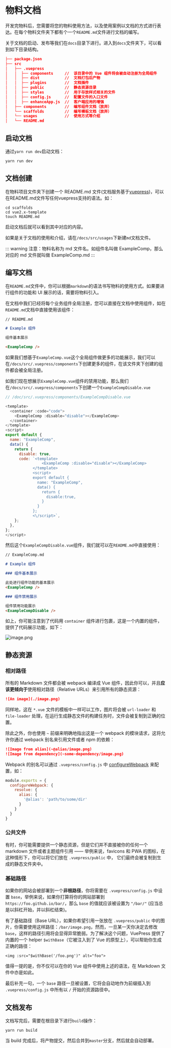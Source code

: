 # 物料文档

开发完物料后，您需要将您的物料使用方法，以及使用案例以文档的方式进行表达。在每个物料文件夹下都有个一个`README.md`文件进行文档的编写。

关于文档的启动、发布等我们在`docs`目录下进行。进入到`docs`文件夹下，可以看到如下目录结构。

```json
├── package.json
├── src
│   ├── .vuepress
│   │  ├── components     //  该目录中的 Vue 组件将会被自动注册为全局组件
│   │  ├── dist           //  文档打包后产物
│   │  ├── plugins        //  文档插件
│   │  ├── public         //  静态资源目录
│   │  ├── styles         //  用于存放样式相关的文件
│   │  ├── config.js      //  配置文件的入口文件
│   │  ├── enhanceApp.js  //  客户端应用的增强
│   ├── components        //  编写组件文档（放弃）
│   └── scaffolds         //  编写模板文档（放弃）
│   └── usages            //  使用方式等介绍
│   └── README.md

```

## 启动文档

通过`yarn run dev`启动文档：

```bash
yarn run dev
```

## 文档创建

在物料项目文件夹下创建一个 README.md 文件(文档服务基于[vuepress](https://vuepress.vuejs.org/zh/guide/))，可以在README.md文件写任何vuepress支持的语法。如：

```
cd scaffolds
cd vue2.x-template
touch README.md
```

启动文档后就可以看到其中对应的内容。

如果是关于文档的使用和介绍，请在`/docs/src/usages`下新建`md`文档文件。

::: warning
注意：物料名称为 md 文件名。如组件名叫做 ExampleComp，那么对应的 md 文件就叫做 ExampleComp.md
:::


## 编写文档

在`README.md`文件中，你可以根据`markdown`的语法书写物料的使用方式。如果要进行组件的功能和 UI 展示的话，需要将物料引入。

在文档中我们已经将每个业务组件全局注册，您可以直接在文档中使用组件，如在`README.md`文档中直接使用该组件：

```markdown
// README.md

# Example 组件

组件基本展示

<ExampleComp />
```

如果我们想基于`ExampleComp.vue`这个全局组件做更多的功能展示，我们可以在`/docs/src/.vuepress/components`下创建更多的组件，在该文件夹下创建的组件都会被全局注册。

如我们现在想展示`ExampleComp.vue`组件的禁用功能，那么我们在`/docs/src/.vuepress/components`下创建一个`ExampleCompDisable.vue`

```javascript
// /doc/src/.vuepress/components/ExampleCompDisable.vue

<template>
  <container :code="code">
    <ExampleComp :disable="disable"></ExampleComp>
  </container>
</template>
<script>
export default {
  name: "ExampleComp",
  data() {
    return {
      disable: true,
      code: `<template>
                <ExampleComp :disable="disable"></ExampleComp>
            </template>
            <script>
            export default {
              name: "ExampleComp",
              data() {
                return {
                  disable:true,
                }
              }
            };
            <\/script>`,
    };
  },
};
</script>
````

然后这个`ExampleCompDisable.vue`组件，我们就可以在`README.md`中直接使用：

```markdown
// ExampleComp.md

# Example 组件

### 组件基本展示

此处进行组件功能的基本展示
<ExampleComp />

### 组件禁用展示

组件禁用功能展示
<ExampleCompDisable />
```

如上，你可能注意到了代码用 `container` 组件进行包裹，这是一个内置的组件，提供了代码展示功能，如下：

![image.png](/winex-material-doc/demo.png)


## 静态资源

### 相对路径

所有的 Markdown 文件都会被 webpack 编译成 Vue 组件，因此你可以，并且**应该更倾向于**使用相对路径（Relative URLs）来引用所有的静态资源：

``` md
![An image](./image.png)
```

同样地，这在 `*.vue` 文件的模板中一样可以工作，图片将会被 `url-loader` 和 `file-loader` 处理，在运行生成静态文件的构建任务时，文件会被复制到正确的位置。

除此之外，你也使用 `~` 前缀来明确地指出这是一个 webpack 的模块请求，这将允许你通过 webpack 别名来引用文件或者 npm 的依赖：

``` md
![Image from alias](~@alias/image.png)
![Image from dependency](~some-dependency/image.png)
```

Webpack 的别名可以通过 `.vuepress/config.js` 中 [configureWebpack](../config/README.md#configurewebpack) 来配置，如：

``` js
module.exports = {
  configureWebpack: {
    resolve: {
      alias: {
        '@alias': 'path/to/some/dir'
      }
    }
  }
}
```

### 公共文件

有时，你可能需要提供一个静态资源，但是它们并不直接被你的任何一个 markdown 文件或者主题组件引用 —— 举例来说，favicons 和 PWA 的图标，在这种情形下，你可以将它们放在 `.vuepress/public` 中， 它们最终会被复制到生成的静态文件夹中。

### 基础路径

如果你的网站会被部署到一个**非根路径**，你将需要在 `.vuepress/config.js` 中设置 `base`，举例来说，如果你打算将你的网站部署到 `https://foo.github.io/bar/`，那么 `base` 的值就应该被设置为 `"/bar/"` (应当总是以斜杠开始，并以斜杠结束)。

有了基础路径（Base URL），如果你希望引用一张放在 `.vuepress/public` 中的图片，你需要使用这样路径：`/bar/image.png`，然而，一旦某一天你决定去修改 `base`，这样的路径引用将会显得异常脆弱。为了解决这个问题，VuePress 提供了内置的一个 helper `$withBase`（它被注入到了 Vue 的原型上），可以帮助你生成正确的路径：

``` vue
<img :src="$withBase('/foo.png')" alt="foo">
```

值得一提的是，你不仅可以在你的 Vue 组件中使用上述的语法，在 Markdown 文件中亦是如此。

最后补充一句，一个 `base` 路径一旦被设置，它将会自动地作为前缀插入到 `.vuepress/config.js` 中所有以 `/` 开始的资源路径中。

## 文档发布

文档写完后，需要在根目录下进行`build`操作：

```shell
yarn run build
```

当 build 完成后，将产物提交，然后合并到`master`分支，然后就会自动部署。
